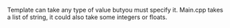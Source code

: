 Template can take any type of value butyou must specify it. Main.cpp takes a list of string, it could also take some integers or floats.
